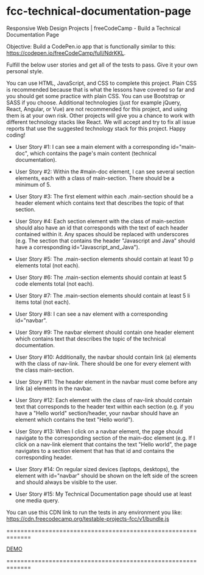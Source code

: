# fcc-technical-documentation-page

Responsive Web Design Projects | freeCodeCamp - Build a Technical Documentation Page

Objective: Build a CodePen.io app that is functionally similar to this: https://codepen.io/freeCodeCamp/full/NdrKKL.

Fulfill the below user stories and get all of the tests to pass. Give it your own personal style.

You can use HTML, JavaScript, and CSS to complete this project. Plain CSS is recommended because that is what the lessons have covered so far and you should get some practice with plain CSS. You can use Bootstrap or SASS if you choose. Additional technologies (just for example jQuery, React, Angular, or Vue) are not recommended for this project, and using them is at your own risk. Other projects will give you a chance to work with different technology stacks like React. We will accept and try to fix all issue reports that use the suggested technology stack for this project. Happy coding!

* User Story #1: I can see a main element with a corresponding id="main-doc", which contains the page's main content (technical documentation).

* User Story #2: Within the #main-doc element, I can see several section elements, each with a class of main-section. There should be a minimum of 5.

* User Story #3: The first element within each .main-section should be a header element which contains text that describes the topic of that section.

* User Story #4: Each section element with the class of main-section should also have an id that corresponds with the text of each header contained within it. Any spaces should be replaced with underscores (e.g. The section that contains the header "Javascript and Java" should have a corresponding id="Javascript_and_Java").

* User Story #5: The .main-section elements should contain at least 10 p elements total (not each).

* User Story #6: The .main-section elements should contain at least 5 code elements total (not each).

* User Story #7: The .main-section elements should contain at least 5 li items total (not each).

* User Story #8: I can see a nav element with a corresponding id="navbar".

* User Story #9: The navbar element should contain one header element which contains text that describes the topic of the technical documentation.

* User Story #10: Additionally, the navbar should contain link (a) elements with the class of nav-link. There should be one for every element with the class main-section.

* User Story #11: The header element in the navbar must come before any link (a) elements in the navbar.

* User Story #12: Each element with the class of nav-link should contain text that corresponds to the header text within each section (e.g. if you have a "Hello world" section/header, your navbar should have an element which contains the text "Hello world").

* User Story #13: When I click on a navbar element, the page should navigate to the corresponding section of the main-doc element (e.g. If I click on a nav-link element that contains the text "Hello world", the page navigates to a section element that has that id and contains the corresponding header.

* User Story #14: On regular sized devices (laptops, desktops), the element with id="navbar" should be shown on the left side of the screen and should always be visible to the user.

* User Story #15: My Technical Documentation page should use at least one media query.

You can use this CDN link to run the tests in any environment you like: https://cdn.freecodecamp.org/testable-projects-fcc/v1/bundle.js

=============================================================

[DEMO](https://staog.github.io/fcc-technical-documentation-page/)

=============================================================
